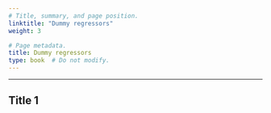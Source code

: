 ```yaml
---
# Title, summary, and page position.
linktitle: "Dummy regressors"
weight: 3

# Page metadata.
title: Dummy regressors
type: book  # Do not modify.
---
```




---

## Title 1

